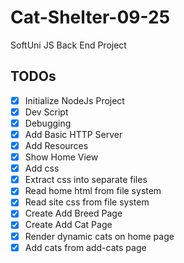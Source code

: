 # Cat-Shelter-09-25
SoftUni JS Back End Project

## TODOs

- [x] Initialize NodeJs Project
- [x] Dev Script
- [x] Debugging
- [x] Add Basic HTTP Server
- [x] Add Resources
- [x] Show Home View
- [x] Add css
- [x] Extract css into separate files
- [x] Read home html from file system
- [x] Read site css from file system
- [x] Create Add Breed Page
- [x] Create Add Cat Page
-[x] Render dynamic cats on home page
-[x] Add cats from add-cats page